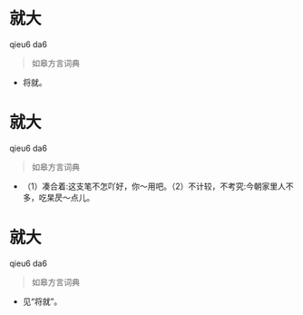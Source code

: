 # 就大
qieu6 da6
> 如皋方言词典
- 将就。

# 就大
qieu6 da6
> 如皋方言词典
- （1）凑合着:这支笔不怎吖好，你～用吧。（2）不计较，不考究:今朝家里人不多，吃杲昃～点儿。

# 就大
qieu6 da6
> 如皋方言词典
- 见“将就”。
